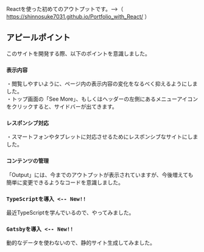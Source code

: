 Reactを使った初めてのアウトプットです。-->（ https://shinnosuke7031.github.io/Portfolio_with_React/ ）

## アピールポイント

このサイトを開発する際、以下のポイントを意識しました。

### `表示内容`
・閲覧しやすいように、ページ内の表示内容の変化をなるべく抑えるようにしました。<br />
・トップ画面の「See More」、もしくはヘッダーの左側にあるメニューアイコンをクリックすると、サイドバーが出てきます。

### `レスポンシブ対応`
・スマートフォンやタブレットに対応させるためにレスポンシブなサイトにしました。

### `コンテンツの管理`
「Output」には、今までのアウトプットが表示されていますが、今後増えても簡単に変更できるようなコードを意識しました。

### `TypeScriptを導入 <-- New!!`
最近TypeScriptを学んでいるので、やってみました。

### `Gatsbyを導入 <-- New!!`
動的なデータを使わないので、静的サイト生成してみました。
